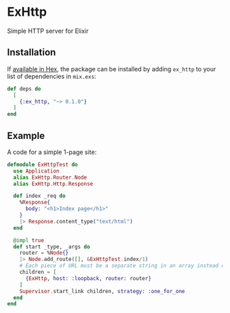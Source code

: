 # ExHttp

Simple HTTP server for Elixir

## Installation

If [available in Hex](https://hex.pm/docs/publish), the package can be installed
by adding `ex_http` to your list of dependencies in `mix.exs`:

```elixir
def deps do
  [
    {:ex_http, "~> 0.1.0"}
  ]
end
```

## Example
A code for a simple 1-page site:
```elixir
defmodule ExHttpTest do
  use Application
  alias ExHttp.Router.Node
  alias ExHttp.Http.Response

  def index _req do
    %Response{
      body: "<h1>Index page</h1>"
    }
    |> Response.content_type("text/html")
  end

  @impl true
  def start _type, _args do
    router = %Node{}
    |> Node.add_route([], &ExHttpTest.index/1)
    # Each piece of URL must be a separate string in an array instead of being separated with slash
    children = [
      {ExHttp, host: :loopback, router: router}
    ]
    Supervisor.start_link children, strategy: :one_for_one
  end
end
```
